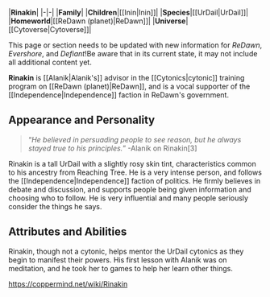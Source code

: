 |**Rinakin**|
|-|-|
|**Family**|
|**Children**|[[Inin\|Inin]]|
|**Species**|[[UrDail\|UrDail]]|
|**Homeworld**|[[ReDawn (planet)\|ReDawn]]|
|**Universe**|[[Cytoverse\|Cytoverse]]|

This page or section needs to be updated with new information for *ReDawn*, *Evershore*, and *Defiant*!Be aware that in its current state, it may not include all additional content yet.

**Rinakin** is [[Alanik\|Alanik's]] advisor in the [[Cytonics\|cytonic]] training program on [[ReDawn (planet)\|ReDawn]], and is a vocal supporter of the [[Independence\|Independence]] faction in ReDawn's government.

## Appearance and Personality
>“*He believed in persuading people to see reason, but he always stayed true to his principles.*”
\-Alanik on Rinakin[3]


Rinakin is a tall UrDail with a slightly rosy skin tint, characteristics common to his ancestry from Reaching Tree.
He is a very intense person, and follows the [[Independence\|Independence]] faction of politics. He firmly believes in debate and discussion, and supports people being given information and choosing who to follow. He is very influential and many people seriously consider the things he says.

## Attributes and Abilities
Rinakin, though not a cytonic, helps mentor the UrDail cytonics as they begin to manifest their powers. His first lesson with Alanik was on meditation, and he took her to games to help her learn other things.



https://coppermind.net/wiki/Rinakin